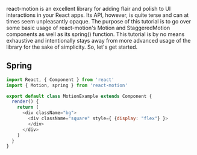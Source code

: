 react-motion is an excellent library for adding flair and polish to UI interactions in your React apps. Its API, however, is quite terse and can at times seem unpleasantly opaque. The purpose of this tutorial is to go over some basic usage of react-motion's Motion and StaggeredMotion components as well as its spring() function. This tutorial is by no means exhaustive and intentionally stays away from more advanced usage of the library for the sake of simplicity. So, let's get started.

## Spring ##

```js
import React, { Component } from 'react'
import { Motion, spring } from 'react-motion'

export default class MotionExample extends Component {
  render() {
    return (
      <div className="bg">
        <div className="square" style={ {display: "flex"} }>
        </div>
      </div>
    )
  }
}
```
